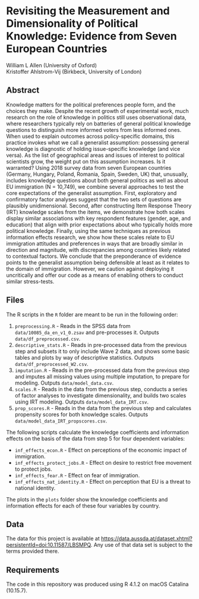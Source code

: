 # Revisiting the Measurement and Dimensionality of Political Knowledge: Evidence from Seven European Countries

William L Allen (University of Oxford)  
Kristoffer Ahlstrom-Vij (Birkbeck, University of London)

## Abstract

Knowledge matters for the political preferences people form, and the choices they make. Despite the recent growth of experimental work, much research on the role of knowledge in politics still uses observational data, where researchers typically rely on batteries of general political knowledge questions to distinguish more informed voters from less informed ones. When used to explain outcomes across policy-specific domains, this practice invokes what we call a generalist assumption: possessing general knowledge is diagnostic of holding issue-specific knowledge (and vice versa). As the list of geographical areas and issues of interest to political scientists grow, the weight put on this assumption increases. Is it warranted? Using 2018 survey data from seven European countries (Germany, Hungary, Poland, Romania, Spain, Sweden, UK) that, unusually, includes knowledge questions about both general politics as well as about EU immigration (N = 10,749), we combine several approaches to test the core expectations of the generalist assumption. First, exploratory and confirmatory factor analyses suggest that the two sets of questions are plausibly unidimensional. Second, after constructing Item Response Theory (IRT) knowledge scales from the items, we demonstrate how both scales display similar associations with key respondent features (gender, age, and education) that align with prior expectations about who typically holds more political knowledge. Finally, using the same techniques as previous information effects research, we show how these scales relate to EU immigration attitudes and preferences in ways that are broadly similar in direction and magnitude, with discrepancies among countries likely related to contextual factors. We conclude that the preponderance of evidence points to the generalist assumption being defensible at least as it relates to the domain of immigration. However, we caution against deploying it uncritically and offer our code as a means of enabling others to conduct similar stress-tests.

## Files

The R scripts in the `R` folder are meant to be run in the following order:

1. `preprocessing.R` - Reads in the SPSS data from `data/10085_da_en_v1_0.zsav` and pre-processes it. Outputs `data/df_preprocessed.csv`. 
2. `descriptive_stats.R` - Reads in pre-processed data from the previous step and subsets it to only include Wave 2 data, and shows some basic tables and plots by way of descriptive statistics. Outputs `data/df_preprocessed_W2.csv`.
3. `imputation.R` - Reads in the pre-processed data from the previous step and imputes all missing values using multiple imputation, to prepare for modeling. Outputs `data/model_data.csv`. 
4. `scales.R` - Reads in the data from the previous step, conducts a series of factor analyses to investigate dimensionality, and builds two scales using IRT modeling. Outputs `data/model_data_IRT.csv`.
5. `prop_scores.R` - Reads in the data from the previous step and calculates propensity scores for both knowledge scales. Outputs `data/model_data_IRT_propscores.csv`.

The following scripts calculate the knowledge coefficients and information effects on the basis of the data from step 5 for four dependent variables:

- `inf_effects_econ.R` - Effect on perceptions of the economic impact of immigration.
- `inf_effects_protect_jobs.R` - Effect on desire to restrict free movement to protect jobs.
- `inf_effects_fear.R` - Effect on fear of immigration.
- `inf_effects_nat_identity.R` - Effect on perception that EU is a threat to national identity.

The plots in the `plots` folder show the knowledge coefficients and information effects for each of these four variables by country.

## Data

The data for this project is available at https://data.aussda.at/dataset.xhtml?persistentId=doi:10.11587/LBSMPQ. Any use of that data set is subject to the terms provided there.

## Requirements

The code in this repository was produced using R 4.1.2 on macOS Catalina (10.15.7).
